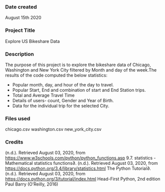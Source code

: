 ### Date created
August 15th 2020

### Project Title
Explore US Bikeshare Data

### Description
The purpose of this project is to explore the bikeshare data of Chicago, Washington and New York City filtered by Month and day of the week.The results of the code computed the below statistics:
* Popular month, day, and hour of the day to travel.
* Popular Start, End and combination of start and End Station trips.
* Total and Average Travel Time
* Details of users- count, Gender and Year of Birth.
* Data for the individual trip for the selected City.

### Files used
chicago.csv
washington.csv
new_york_city.csv

### Credits
(n.d.). Retrieved August 03, 2020, from https://www.w3schools.com/python/python_functions.asp
9.7. statistics - Mathematical statistics functions∂. (n.d.). Retrieved August 03, 2020, from https://docs.python.org/3.4/library/statistics.html
The Python Tutorial∂. (n.d.). Retrieved August 03, 2020, from https://docs.python.org/3/tutorial/index.html
Head-First Python, 2nd edition
Paul Barry (O’Reilly, 2016)
